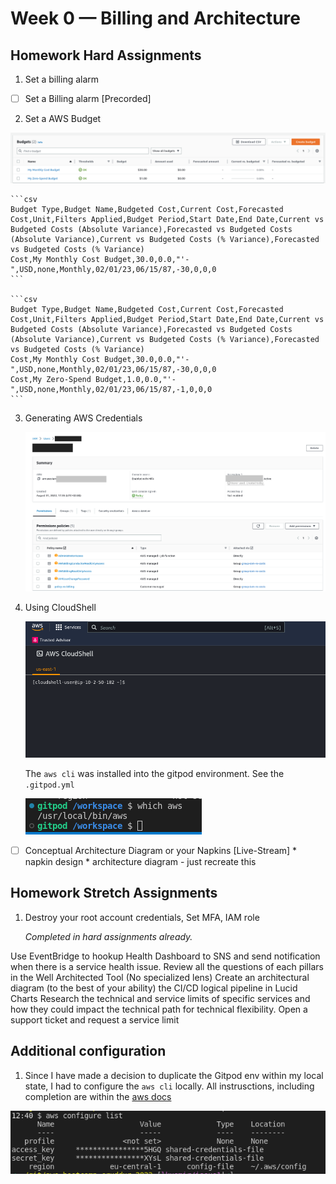 # Week 0 — Billing and Architecture

## Homework Hard Assignments

1. Set a billing alarm


* [ ] Set a Billing alarm [Precorded]
2. Set a AWS Budget 

![budgets](./img/00.png)

    ```csv
    Budget Type,Budget Name,Budgeted Cost,Current Cost,Forecasted Cost,Unit,Filters Applied,Budget Period,Start Date,End Date,Current vs Budgeted Costs (Absolute Variance),Forecasted vs Budgeted Costs (Absolute Variance),Current vs Budgeted Costs (% Variance),Forecasted vs Budgeted Costs (% Variance)
    Cost,My Monthly Cost Budget,30.0,0.0,"'-",USD,none,Monthly,02/01/23,06/15/87,-30,0,0,0
    ```

    ```csv
    Budget Type,Budget Name,Budgeted Cost,Current Cost,Forecasted Cost,Unit,Filters Applied,Budget Period,Start Date,End Date,Current vs Budgeted Costs (Absolute Variance),Forecasted vs Budgeted Costs (Absolute Variance),Current vs Budgeted Costs (% Variance),Forecasted vs Budgeted Costs (% Variance)
    Cost,My Monthly Cost Budget,30.0,0.0,"'-",USD,none,Monthly,02/01/23,06/15/87,-30,0,0,0
    Cost,My Zero-Spend Budget,1.0,0.0,"'-",USD,none,Monthly,02/01/23,06/15/87,-1,0,0,0
    ```


3. Generating AWS Credentials 

    ![IAM.user](./img/01.png)


4. Using CloudShell 

    ![AWS.Cloudshell](./img/02.png)

    The `aws cli` was installed into the gitpod environment. See the `.gitpod.yml`

    ![gitpod.cli](./img/04.png)

* [ ] Conceptual Architecture Diagram or your Napkins [Live-Stream]
        * napkin design
        * architecture diagram - just recreate this

## Homework Stretch Assignments

1. Destroy your root account credentials, Set MFA, IAM role

    *Completed in hard assignments already.*

 Use EventBridge to hookup Health Dashboard to SNS and send notification when there is a service health issue.
 Review all the questions of each pillars in the Well Architected Tool (No specialized lens)
 Create an architectural diagram (to the best of your ability) the CI/CD logical pipeline in Lucid Charts
 Research the technical and service limits of specific services and how they could impact the technical path for technical flexibility.
 Open a support ticket and request a service limit

## Additional configuration

1. Since I have made a decision to duplicate the Gitpod env within my local state, I had to configure the `aws cli` locally. All instrusctions, including completion are within the [aws docs](https://aws.amazon.com/cli/)

![aws.cli](./img/03.png)